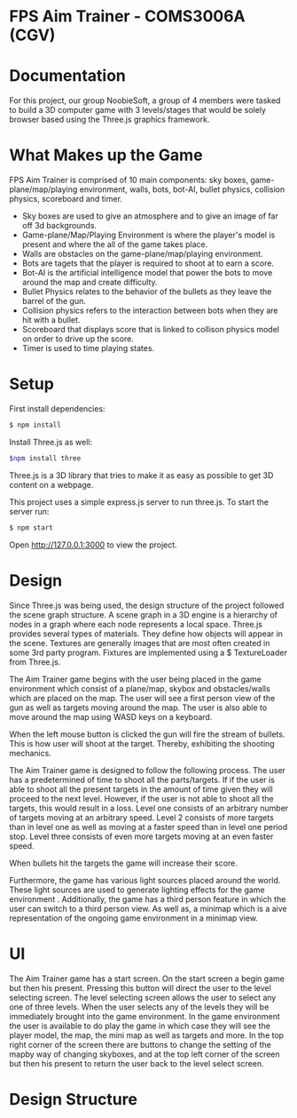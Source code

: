 # FPS Aim Trainer - COMS3006A (CGV)

# Documentation 

For this project, our group NoobieSoft, a group of 4 members were tasked to build a 3D computer game with 3 levels/stages that would be solely browser based using the Three.js graphics framework.

# What Makes up the Game

FPS Aim Trainer is comprised of 10 main components: sky boxes, game-plane/map/playing environment, walls, bots, bot-AI, bullet physics, collision physics, scoreboard and timer.

* Sky boxes are used to give an atmosphere and to give an image of far off 3d backgrounds.
* Game-plane/Map/Playing Environment is where the player's model is present and where the all of the game takes place.
* Walls are obstacles on the game-plane/map/playing environment.
* Bots are tagets that the player is required to shoot at to earn a score.
* Bot-AI is the artificial intelligence model that power the bots to move around the map and create difficulty.
* Bullet Physics relates to the behavior of the bullets as they leave the barrel of the gun.
* Collision physics refers to the interaction between bots when they are hit with a bullet.
* Scoreboard that displays score that is linked to collison physics model on order to drive up the score.
* Timer is used to time playing states.

# Setup

First install dependencies:
```bash
$ npm install
```
Install Three.js as well:
```bash
$npm install three
```
Three.js is a 3D library that tries to make it as easy as possible to get 3D content on a webpage.

This project uses a simple express.js server to run three.js. To start the server run:
```bash
$ npm start
```
Open http://127.0.0.1:3000 to view the project. 

# Design

Since Three.js was being used, the design structure of the project followed the scene graph structure. A scene graph in a 3D engine is a hierarchy of nodes in a graph where each node represents a local space. 
Three.js provides several types of materials. They define how objects will appear in the scene. 
Textures are generally images that are most often created in some 3rd party program. Fixtures are implemented using a $ TextureLoader from Three.js.


The Aim Trainer game begins with the user being placed in the game environment which consist of a plane/map, skybox and obstacles/walls which are placed on the map. The user will see a first person view of the gun as well as targets moving around the map. The user is also able to move around the map using WASD keys on a keyboard.

When the left mouse button is clicked the gun will fire the stream of bullets. This is how user will shoot at the target. Thereby, exhibiting the shooting mechanics.

The Aim Trainer game is designed to follow the following process. The user has a predetermined of time to shoot all the parts/targets. If if the user is able to shoot all the present targets in the amount of time given they will proceed to the next level. However, if the user is not able to shoot all the targets, this would result in a loss. Level one consists of an arbitrary number of targets moving at an arbitrary speed. Level 2 consists of more targets than in level one as well as moving at a faster speed than in level one period stop. Level three consists of even more targets moving at an even faster speed. 

When bullets hit the targets the game will increase their score.

Furthermore, the game has various light sources placed around the world. These light sources are used to generate lighting effects for the game environment . Additionally, the game has a third person feature in which the user can switch to a third person view. As well as, a minimap which is a aive representation of the ongoing game environment in a minimap view.

# UI

The Aim Trainer game has a start screen. On the start screen a begin game but then his present. Pressing this button will direct the user to the level selecting screen. The level selecting screen allows the user to select any one of three levels. When the user selects any of the levels they will be immediately brought into the game environment. In the game environment the user is available to do play the game in which case they will see the player model, the map, the mini map as well as targets and more. In the top right corner of the screen there are buttons to change the setting of the mapby way of changing skyboxes, and at the top left corner of the screen but then his present to return the user back to the level select screen.

# Design Structure 













